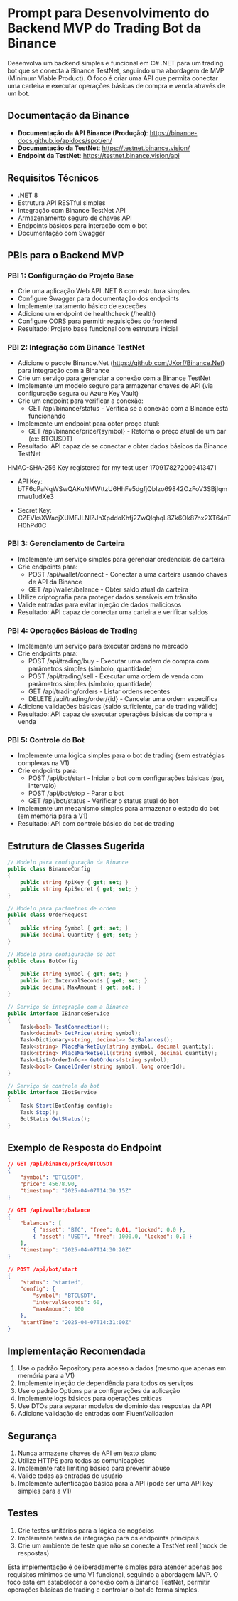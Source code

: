 # Prompt para Desenvolvimento do Backend MVP do Trading Bot da Binance

Desenvolva um backend simples e funcional em C# .NET para um trading bot que se conecta à Binance TestNet, seguindo uma abordagem de MVP (Minimum Viable Product). O foco é criar uma API que permita conectar uma carteira e executar operações básicas de compra e venda através de um bot.

## Documentação da Binance

- **Documentação da API Binance (Produção)**: https://binance-docs.github.io/apidocs/spot/en/
- **Documentação da TestNet**: https://testnet.binance.vision/
- **Endpoint da TestNet**: https://testnet.binance.vision/api

## Requisitos Técnicos

- .NET 8
- Estrutura API RESTful simples
- Integração com Binance TestNet API
- Armazenamento seguro de chaves API
- Endpoints básicos para interação com o bot
- Documentação com Swagger

## PBIs para o Backend MVP

### PBI 1: Configuração do Projeto Base
- Crie uma aplicação Web API .NET 8 com estrutura simples
- Configure Swagger para documentação dos endpoints
- Implemente tratamento básico de exceções
- Adicione um endpoint de healthcheck (/health)
- Configure CORS para permitir requisições do frontend
- Resultado: Projeto base funcional com estrutura inicial

### PBI 2: Integração com Binance TestNet
- Adicione o pacote Binance.Net (https://github.com/JKorf/Binance.Net) para integração com a Binance
- Crie um serviço para gerenciar a conexão com a Binance TestNet
- Implemente um modelo seguro para armazenar chaves de API (via configuração segura ou Azure Key Vault)
- Crie um endpoint para verificar a conexão:
  - GET /api/binance/status - Verifica se a conexão com a Binance está funcionando
- Implemente um endpoint para obter preço atual:
  - GET /api/binance/price/{symbol} - Retorna o preço atual de um par (ex: BTCUSDT)
- Resultado: API capaz de se conectar e obter dados básicos da Binance TestNet

HMAC-SHA-256 Key registered for my test user 1709178272009413471
- API Key: bTF6oPaNqWSwQAKuNMWttzU6HhFe5dgfjQbIzo69842OzFoV3SBjIqmmwu1udXe3

- Secret Key: CZEVksXWaojXUMFJLNlZJhXpddoKhfj2ZwQlqhqL8Zk6Ok87nx2XT64nTH0hPd0C

### PBI 3: Gerenciamento de Carteira
- Implemente um serviço simples para gerenciar credenciais de carteira
- Crie endpoints para:
  - POST /api/wallet/connect - Conectar a uma carteira usando chaves de API da Binance
  - GET /api/wallet/balance - Obter saldo atual da carteira
- Utilize criptografia para proteger dados sensíveis em trânsito
- Valide entradas para evitar injeção de dados maliciosos
- Resultado: API capaz de conectar uma carteira e verificar saldos

### PBI 4: Operações Básicas de Trading
- Implemente um serviço para executar ordens no mercado
- Crie endpoints para:
  - POST /api/trading/buy - Executar uma ordem de compra com parâmetros simples (símbolo, quantidade)
  - POST /api/trading/sell - Executar uma ordem de venda com parâmetros simples (símbolo, quantidade)
  - GET /api/trading/orders - Listar ordens recentes
  - DELETE /api/trading/order/{id} - Cancelar uma ordem específica
- Adicione validações básicas (saldo suficiente, par de trading válido)
- Resultado: API capaz de executar operações básicas de compra e venda

### PBI 5: Controle do Bot
- Implemente uma lógica simples para o bot de trading (sem estratégias complexas na V1)
- Crie endpoints para:
  - POST /api/bot/start - Iniciar o bot com configurações básicas (par, intervalo)
  - POST /api/bot/stop - Parar o bot
  - GET /api/bot/status - Verificar o status atual do bot
- Implemente um mecanismo simples para armazenar o estado do bot (em memória para a V1)
- Resultado: API com controle básico do bot de trading

## Estrutura de Classes Sugerida

```csharp
// Modelo para configuração da Binance
public class BinanceConfig
{
    public string ApiKey { get; set; }
    public string ApiSecret { get; set; }
}

// Modelo para parâmetros de ordem
public class OrderRequest
{
    public string Symbol { get; set; }
    public decimal Quantity { get; set; }
}

// Modelo para configuração do bot
public class BotConfig
{
    public string Symbol { get; set; }
    public int IntervalSeconds { get; set; }
    public decimal MaxAmount { get; set; }
}

// Serviço de integração com a Binance
public interface IBinanceService
{
    Task<bool> TestConnection();
    Task<decimal> GetPrice(string symbol);
    Task<Dictionary<string, decimal>> GetBalances();
    Task<string> PlaceMarketBuy(string symbol, decimal quantity);
    Task<string> PlaceMarketSell(string symbol, decimal quantity);
    Task<List<OrderInfo>> GetOrders(string symbol);
    Task<bool> CancelOrder(string symbol, long orderId);
}

// Serviço de controle do bot
public interface IBotService
{
    Task Start(BotConfig config);
    Task Stop();
    BotStatus GetStatus();
}
```

## Exemplo de Resposta do Endpoint

```json
// GET /api/binance/price/BTCUSDT
{
    "symbol": "BTCUSDT",
    "price": 45678.90,
    "timestamp": "2025-04-07T14:30:15Z"
}

// GET /api/wallet/balance
{
    "balances": [
        { "asset": "BTC", "free": 0.01, "locked": 0.0 },
        { "asset": "USDT", "free": 1000.0, "locked": 0.0 }
    ],
    "timestamp": "2025-04-07T14:30:20Z"
}

// POST /api/bot/start
{
    "status": "started",
    "config": {
        "symbol": "BTCUSDT",
        "intervalSeconds": 60,
        "maxAmount": 100
    },
    "startTime": "2025-04-07T14:31:00Z"
}
```

## Implementação Recomendada

1. Use o padrão Repository para acesso a dados (mesmo que apenas em memória para a V1)
2. Implemente injeção de dependência para todos os serviços
3. Use o padrão Options para configurações da aplicação
4. Implemente logs básicos para operações críticas
5. Use DTOs para separar modelos de domínio das respostas da API
6. Adicione validação de entradas com FluentValidation

## Segurança

1. Nunca armazene chaves de API em texto plano
2. Utilize HTTPS para todas as comunicações
3. Implemente rate limiting básico para prevenir abuso
4. Valide todas as entradas de usuário
5. Implemente autenticação básica para a API (pode ser uma API key simples para a V1)

## Testes

1. Crie testes unitários para a lógica de negócios
2. Implemente testes de integração para os endpoints principais
3. Crie um ambiente de teste que não se conecte à TestNet real (mock de respostas)

Esta implementação é deliberadamente simples para atender apenas aos requisitos mínimos de uma V1 funcional, seguindo a abordagem MVP. O foco está em estabelecer a conexão com a Binance TestNet, permitir operações básicas de trading e controlar o bot de forma simples.
